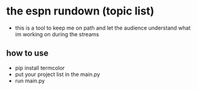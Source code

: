 # the espn rundown (topic list)

- this is a tool to keep me on path and let the audience understand what im working on during the streams 

## how to use
- pip install termcolor
- put your project list in the main.py
- run main.py